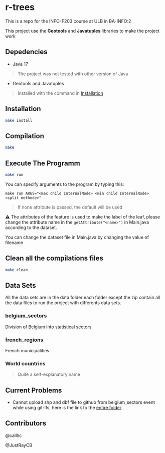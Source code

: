 # r-trees

This is a repo for the INFO-F203 course at ULB in BA-INFO:2

This project use the **Geotools** and **Javatuples** libraries to
make the project work

## Depedencies

- Java 17

> The project was not tested with other version of Java

- Geotools and Javatuples

> Installed with the command in [Installation](#installation)

## Installation

```bash
make install
```

## Compilation

```bash
make 
```

## Execute The Programm

```bash
make run
```

You can specify arguments to the program by typing this:

`make run ARGS="<max child InternalNode> <min child InternalNode> <split methode>"`
> If none attribute is passed, the default will be used

⚠️ The attributes of the feature is used to make the label of the leaf, please change the attribute
name in the `getAttribute("<name>")` in Main.java
according to the dataset.

You can change the dataset file in Main.java by changing the value of filename

## Clean all the compilations files

```bash
make clean
```

## Data Sets

All the data sets are in the data folder each folder except
the zip contain all the data files to run the project with differents data sets.

### belgium_sectors

Division of Belgium into statistical sectors

### french_regions

French municipalities

### World countries

> Quite a self-explanatory name

## Current Problems

- Cannot upload shp and dbf file to github from belgium_sectors
event while using git-lfs, here is the link to the [entire folder](https://statbel.fgov.be/fr/open-data/secteurs-statistiques-2022)

## Contributors

@callhc

@JustRayCB
